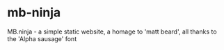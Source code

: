 # mb-ninja
MB.ninja - a simple static website, a homage to 'matt beard', all thanks to the 'Alpha sausage' font
